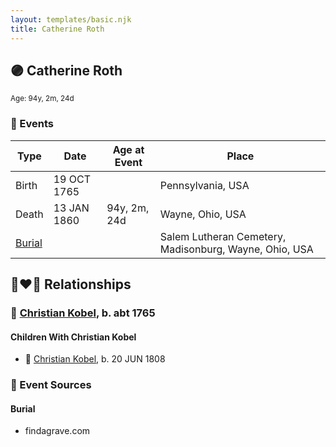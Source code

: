 ```yaml
---
layout: templates/basic.njk
title: Catherine Roth
---
```

## 🟣 Catherine Roth
<small>Age: 94y, 2m, 24d</small>

### 📆 Events

Type | Date | Age at Event | Place
------ | ------ | ------ | ------
Birth | 19 OCT 1765 |  | Pennsylvania, USA
Death | 13 JAN 1860 | 94y, 2m, 24d | Wayne, Ohio, USA
[Burial](#event-event-5) |  |  | Salem Lutheran Cemetery, Madisonburg, Wayne, Ohio, USA

## 👩‍❤️‍👨 Relationships

### 🔵 [Christian Kobel](/people/6/64236632), b. abt 1765

#### Children With Christian Kobel
* 🔵 [Christian Kobel](/people/1/17423128), b. 20 JUN 1808
### 📰 Event Sources

#### <a id="event-event-5"></a> Burial
* findagrave.com
